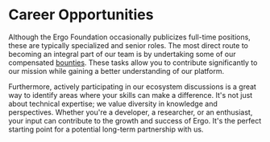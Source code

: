 # Career Opportunities

Although the Ergo Foundation occasionally publicizes full-time positions, these are typically specialized and senior roles. The most direct route to becoming an integral part of our team is by undertaking some of our compensated [bounties](https://github.com/ergoplatform/grow-ergo/). These tasks allow you to contribute significantly to our mission while gaining a better understanding of our platform.

Furthermore, actively participating in our ecosystem discussions is a great way to identify areas where your skills can make a difference. It's not just about technical expertise; we value diversity in knowledge and perspectives. Whether you're a developer, a researcher, or an enthusiast, your input can contribute to the growth and success of Ergo. It's the perfect starting point for a potential long-term partnership with us.